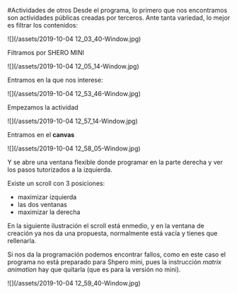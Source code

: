 #Actividades de otros
Desde el programa, lo primero que nos encontramos son actividades públicas creadas por terceros.
Ante tanta variedad, lo mejor es filtrar los contenidos:

![](/assets/2019-10-04 12_03_40-Window.jpg)

Filtramos por SHERO MINI

![](/assets/2019-10-04 12_05_14-Window.jpg)

Entramos en la que nos interese:

![](/assets/2019-10-04 12_53_46-Window.jpg)

Empezamos la actividad

![](/assets/2019-10-04 12_57_14-Window.jpg)

Entramos en el **canvas**

![](/assets/2019-10-04 12_58_05-Window.jpg)

Y se abre una ventana flexible donde programar en la parte derecha y ver los pasos tutorizados a la izquierda.

 Existe un scroll con 3 posiciones:
 * maximizar izquierda
 * las dos ventanas
 * maximizar la derecha
 
En la siguiente ilustración el scroll está enmedio, y en la ventana de creación ya nos da una propuesta, normalmente está vacía y tienes que rellenarla.

Si nos da la programación podemos encontrar fallos, como en este caso el programa no está preparado para Shpero mini, pues la instrucción *matrix animation* hay que quitarla (que es para la versión no mini).

![](/assets/2019-10-04 12_59_40-Window.jpg)